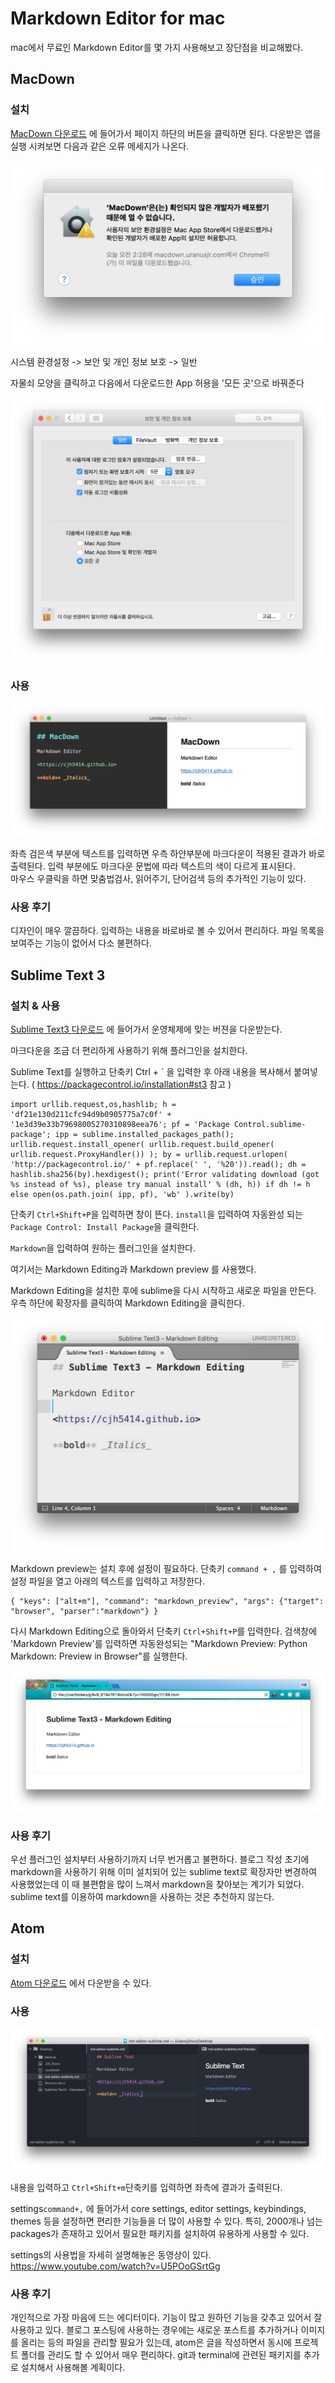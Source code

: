 # Markdown Editor for mac  
mac에서 무료인 Markdown Editor를 몇 가지 사용해보고 장단점을 비교해봤다.  

## MacDown  

### 설치  

[MacDown 다운로드](<http://macdown.uranusjr.com/>) 에 들어가서 페이지 하단의 버튼을 클릭하면 된다. 다운받은 앱을 실행 시켜보면 다음과 같은 오류 메세지가 나온다.  

![error](/images/md-editor/error.png)  

시스템 환경설정 -> 보안 및 개인 정보 보호 -> 일반  

자물쇠 모양을 클릭하고 다음에서 다운로드한 App 허용을 '모든 곳'으로 바꿔준다  

![setting](/images/md-editor/setting.png)  

### 사용   

![macdown](/images/md-editor/use.png)  

좌측 검은색 부분에 텍스트를 입력하면 우측 하얀부분에 마크다운이 적용된 결과가 바로 출력된다. 입력 부분에도 마크다운 문법에 따라 텍스트의 색이 다르게 표시된다.  
마우스  우클릭을 하면 맞춤법검사, 읽어주기, 단어검색 등의 추가적인 기능이 있다.  

### 사용 후기  

디자인이 매우 깔끔하다. 입력하는 내용을 바로바로 볼 수 있어서 편리하다.
파일 목록을 보여주는 기능이 없어서 다소 불편하다.  


## Sublime Text 3

### 설치 & 사용

[Sublime Text3 다운로드](https://www.sublimetext.com/3) 에 들어가서 운영체제에 맞는 버젼을 다운받는다.  

마크다운을 조금 더 편리하게 사용하기 위해 플러그인을 설치한다.  

Sublime Text를 실행하고 단축키 Ctrl + \` 을 입력한 후 아래 내용을 복사해서 붙여넣는다. ( <https://packagecontrol.io/installation#st3> 참고 )   

```
import urllib.request,os,hashlib; h = 'df21e130d211cfc94d9b0905775a7c0f' + '1e3d39e33b79698005270310898eea76'; pf = 'Package Control.sublime-package'; ipp = sublime.installed_packages_path(); urllib.request.install_opener( urllib.request.build_opener( urllib.request.ProxyHandler()) ); by = urllib.request.urlopen( 'http://packagecontrol.io/' + pf.replace(' ', '%20')).read(); dh = hashlib.sha256(by).hexdigest(); print('Error validating download (got %s instead of %s), please try manual install' % (dh, h)) if dh != h else open(os.path.join( ipp, pf), 'wb' ).write(by)
```   

단축키 `Ctrl+Shift+P`을 입력하면 창이 뜬다. `install`을 입력하여 자동완성 되는 `Package Control: Install Package`을 클릭한다.  

`Markdown`을 입력하여 원하는 플러그인을 설치한다.  

여기서는 Markdown Editing과 Markdown preview 를 사용했다.  

Markdown Editing을 설치한 후에 sublime을 다시 시작하고 새로운 파일을 만든다. 우측 하단에 확장자를 클릭하여 Markdown Editing을 클릭한다.    

![Sublime Markdown Editing](/images/md-editor/sublime-md-editing.png)  

Markdown preview는 설치 후에 설정이 필요하다. 단축키 `command + ,` 를 입력하여 설정 파일을 열고 아래의 텍스트를 입력하고 저장한다.

```
{ "keys": ["alt+m"], "command": "markdown_preview", "args": {"target": "browser", "parser":"markdown"} }
```  

다시 Markdown Editing으로 돌아와서 단축키 `Ctrl+Shift+P`를 입력한다. 검색창에 'Markdown Preview'를 입력하면 자동완성되는 "Markdown Preview: Python Markdown: Preview in Browser"를 실행한다.  

![Sublime Markdown Editing](/images/md-editor/sublime-md-preview.png)  


### 사용 후기  

우선 플러그인 설치부터 사용하기까지 너무 번거롭고 불편하다. 블로그 작성 초기에 markdown을 사용하기 위해 이미 설치되어 있는 sublime text로 확장자만 변경하여 사용했었는데 이 때 불편함을 많이 느껴서 markdown을 찾아보는 계기가 되었다. sublime text를 이용하여 markdown을 사용하는 것은 추천하지 않는다.


## Atom  

### 설치  

[Atom 다운로드](https://atom.io/) 에서 다운받을 수 있다.  

### 사용  

![Atom use](/images/md-editor/atom-use.png)  

내용을 입력하고 `Ctrl+Shift+m`단축키를 입력하면 좌측에 결과가 출력된다.

settings`command+,` 에 들어가서 core settings, editor settings, keybindings, themes 등을 설정하면 편리한 기능들을 더 많이 사용할 수 있다. 특히, 2000개나 넘는 packages가 존재하고 있어서 필요한 패키지를 설치하여 유용하게 사용할 수 있다.  

settings의 사용법을 자세히 설명해놓은 동영상이 있다.  
<https://www.youtube.com/watch?v=U5POoGSrtGg>  


### 사용 후기

개인적으로 가장 마음에 드는 에디터이다. 기능이 많고 원하던 기능을 갖추고 있어서  잘 사용하고 있다. 블로그 포스팅에 사용하는 경우에는 새로운 포스트를 추가하거나 이미지를 올리는 등의 파일을 관리할 필요가 있는데, atom은 글을 작성하면서 동시에 프로젝트 폴더를 관리도 할 수 있어서 매우 편리하다. git과 terminal에 관련된 패키지를 추가로 설치해서 사용해볼 계획이다. 
